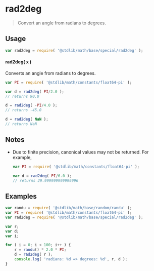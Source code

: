 rad2deg
===

> Convert an angle from radians to degrees.


<section class="usage">

## Usage

``` javascript
var rad2deg = require( '@stdlib/math/base/special/rad2deg' );
```

#### rad2deg( x )

Converts an angle from radians to degrees.

``` javascript
var PI = require( '@stdlib/math/constants/float64-pi' );

var d = rad2deg( PI/2.0 );
// returns 90.0

d = rad2deg( -PI/4.0 );
// returns -45.0

d = rad2deg( NaN );
// returns NaN
```

<!-- </usage> -->


<section class="notes">

## Notes

* Due to finite precision, canonical values may not be returned. For example,

  ``` javascript
  var PI = require( '@stdlib/math/constants/float64-pi' );

  var d = rad2deg( PI/6.0 );
  // returns 29.999999999999996
  ```

<!-- </notes> -->


<section class="examples">

## Examples

``` javascript
var randu = require( '@stdlib/math/base/random/randu' );
var PI = require( '@stdlib/math/constants/float64-pi' );
var rad2deg = require( '@stdlib/math/base/special/rad2deg' );

var r;
var d;
var i;

for ( i = 0; i < 100; i++ ) {
    r = randu() * 2.0 * PI;
    d = rad2deg( r );
    console.log( 'radians: %d => degrees: %d', r, d );
}
```

<!-- </examples> -->


<section class="links">

<!-- </links> -->
